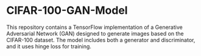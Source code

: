 # CIFAR-100-GAN-Model
This repository contains a TensorFlow implementation of a Generative Adversarial Network (GAN) designed to generate images based on the CIFAR-100 dataset. The model includes both a generator and discriminator, and it uses hinge loss for training.
